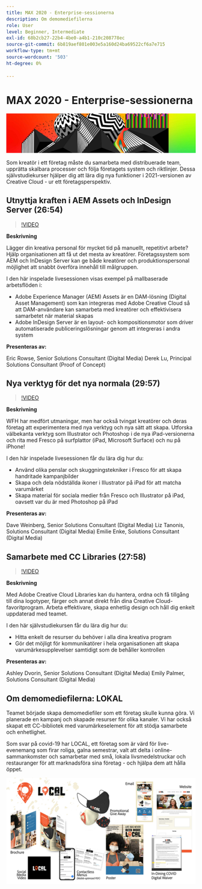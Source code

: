 ```yaml
---
title: MAX 2020 - Enterprise-sessionerna
description: Om demomediefilerna
role: User
level: Beginner, Intermediate
exl-id: 68b2cb27-22b4-4be0-a4b1-210c208778ec
source-git-commit: 6b819aef801e003e5a160d24ba69522cf6a7e715
workflow-type: tm+mt
source-wordcount: '503'
ht-degree: 0%

---
```


# MAX 2020 - Enterprise-sessionerna

![MAX 2020 HERO IMAGE](../assets/MAX2020.jpg)

Som kreatör i ett företag måste du samarbeta med distribuerade team, upprätta skalbara processer och följa företagets system och riktlinjer. Dessa självstudiekurser hjälper dig att lära dig nya funktioner i 2021-versionen av Creative Cloud - ur ett företagsperspektiv.

## Utnyttja kraften i AEM Assets och InDesign Server (26:54)

>[!VIDEO](https://video.tv.adobe.com/v/327112?hidetitle=true)

**Beskrivning**

Lägger din kreativa personal för mycket tid på manuellt, repetitivt arbete? Hjälp organisationen att få ut det mesta av kreatörer. Företagssystem som AEM och InDesign Server kan ge både kreatörer och produktionspersonal möjlighet att snabbt överföra innehåll till målgruppen.

I den här inspelade livesessionen visas exempel på mallbaserade arbetsflöden i:
* Adobe Experience Manager (AEM) Assets är en DAM-lösning (Digital Asset Management) som kan integreras med Adobe Creative Cloud så att DAM-användare kan samarbeta med kreatörer och effektivisera samarbetet när material skapas
* Adobe InDesign Server är en layout- och kompositionsmotor som driver automatiserade publiceringslösningar genom att integreras i andra system

**Presenteras av:**

Eric Rowse, Senior Solutions Consultant (Digital Media) Derek Lu, Principal Solutions Consultant (Proof of Concept)

## Nya verktyg för det nya normala (29:57)

>[!VIDEO](https://video.tv.adobe.com/v/328232?hidetitle=true)

**Beskrivning**

WFH har medfört utmaningar, men har också tvingat kreatörer och deras företag att experimentera med nya verktyg och nya sätt att skapa. Utforska välbekanta verktyg som Illustrator och Photoshop i de nya iPad-versionerna och rita med Fresco på surfplattor (iPad, Microsoft Surface) och nu på iPhone!

I den här inspelade livesessionen får du lära dig hur du:
* Använd olika penslar och skuggningstekniker i Fresco för att skapa handritade kampanjbilder
* Skapa och dela nödställda ikoner i Illustrator på iPad för att matcha varumärket
* Skapa material för sociala medier från Fresco och Illustrator på iPad, oavsett var du är med Photoshop på iPad

**Presenteras av:**

Dave Weinberg, Senior Solutions Consultant (Digital Media) Liz Tanonis, Solutions Consultant (Digital Media) Emilie Enke, Solutions Consultant (Digital Media)

## Samarbete med CC Libraries (27:58)

>[!VIDEO](https://video.tv.adobe.com/v/328199?hidetitle=true)

**Beskrivning**

Med Adobe Creative Cloud Libraries kan du hantera, ordna och få tillgång till dina logotyper, färger och annat direkt från dina Creative Cloud-favoritprogram. Arbeta effektivare, skapa enhetlig design och håll dig enkelt uppdaterad med teamet.

I den här självstudiekursen får du lära dig hur du:
* Hitta enkelt de resurser du behöver i alla dina kreativa program
* Gör det möjligt för kommunikatörer i hela organisationen att skapa varumärkesupplevelser samtidigt som de behåller kontrollen

**Presenteras av:**

Ashley Dvorin, Senior Solutions Consultant (Digital Media) Emily Palmer, Solutions Consultant (Digital Media)

## Om demomediefilerna: LOKAL

Teamet började skapa demomediefiler som ett företag skulle kunna göra. Vi planerade en kampanj och skapade resurser för olika kanaler. Vi har också skapat ett CC-bibliotek med varumärkeselement för att stödja samarbete och enhetlighet.

Som svar på covid-19 har LOCAL, ett företag som är värd för live-evenemang som firar roliga, galna semestrar, valt att delta i online-sammankomster och samarbetar med små, lokala livsmedelstruckar och restauranger för att marknadsföra sina företag - och hjälpa dem att hålla öppet.

![LOKALA demoresurser](../assets/demo_local_assets-WIP-v1.jpg)
